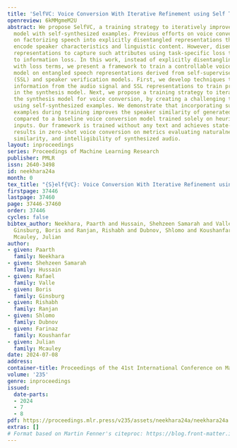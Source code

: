 ```yaml
---
title: 'SelfVC: Voice Conversion With Iterative Refinement using Self Transformations'
openreview: 6kMMgmeM2U
abstract: We propose SelfVC, a training strategy to iteratively improve a voice conversion
  model with self-synthesized examples. Previous efforts on voice conversion focus
  on factorizing speech into explicitly disentangled representations that separately
  encode speaker characteristics and linguistic content. However, disentangling speech
  representations to capture such attributes using task-specific loss terms can lead
  to information loss. In this work, instead of explicitly disentangling attributes
  with loss terms, we present a framework to train a controllable voice conversion
  model on entangled speech representations derived from self-supervised learning
  (SSL) and speaker verification models. First, we develop techniques to derive prosodic
  information from the audio signal and SSL representations to train predictive submodules
  in the synthesis model. Next, we propose a training strategy to iteratively improve
  the synthesis model for voice conversion, by creating a challenging training objective
  using self-synthesized examples. We demonstrate that incorporating such self-synthesized
  examples during training improves the speaker similarity of generated speech as
  compared to a baseline voice conversion model trained solely on heuristically perturbed
  inputs. Our framework is trained without any text and achieves state-of-the-art
  results in zero-shot voice conversion on metrics evaluating naturalness, speaker
  similarity, and intelligibility of synthesized audio.
layout: inproceedings
series: Proceedings of Machine Learning Research
publisher: PMLR
issn: 2640-3498
id: neekhara24a
month: 0
tex_title: "{S}elf{VC}: Voice Conversion With Iterative Refinement using Self Transformations"
firstpage: 37446
lastpage: 37460
page: 37446-37460
order: 37446
cycles: false
bibtex_author: Neekhara, Paarth and Hussain, Shehzeen Samarah and Valle, Rafael and
  Ginsburg, Boris and Ranjan, Rishabh and Dubnov, Shlomo and Koushanfar, Farinaz and
  Mcauley, Julian
author:
- given: Paarth
  family: Neekhara
- given: Shehzeen Samarah
  family: Hussain
- given: Rafael
  family: Valle
- given: Boris
  family: Ginsburg
- given: Rishabh
  family: Ranjan
- given: Shlomo
  family: Dubnov
- given: Farinaz
  family: Koushanfar
- given: Julian
  family: Mcauley
date: 2024-07-08
address:
container-title: Proceedings of the 41st International Conference on Machine Learning
volume: '235'
genre: inproceedings
issued:
  date-parts:
  - 2024
  - 7
  - 8
pdf: https://proceedings.mlr.press/v235/assets/neekhara24a/neekhara24a.pdf
extras: []
# Format based on Martin Fenner's citeproc: https://blog.front-matter.io/posts/citeproc-yaml-for-bibliographies/
---
```

